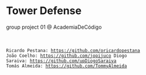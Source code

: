 # Tower Defense
group project 01 @ AcademiaDeCódigo

### <Code Cadets/>
Ricardo Pestana: https://github.com/oricardopestana
João Coelho: https://github.com/jopijuco
Diogo Saraiva: https://github.com/upDiogoSaraiva
Tomás Almeida: https://github.com/TommyAlmeida
